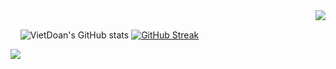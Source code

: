 <a href="https://github.com/jgphilpott/github-readme-stats">
    <picture>
        <source media="(prefers-color-scheme: dark)" srcset="https://github-readme-stats.vercel.app/api/top-langs/?username=Gressi-177&hide_title=true&langs_count=10&hide=G-code&hide_border=true&theme=dark&bg_color=0e1116&title_color=ffffff&text_color=ffffff&layout=donut-vertical&exclude_repo=babel,convert">
        <img align="right" src="https://github-readme-stats.vercel.app/api/top-langs/?username=Gressi-177&hide_title=true&langs_count=10&hide=G-code&hide_border=true&layout=donut-vertical&exclude_repo=babel,convert">
    </picture>
</a>
&nbsp;&nbsp;&nbsp;

&nbsp;&nbsp;&nbsp;
![VietDoan's GitHub stats](https://github-readme-stats.vercel.app/api?username=Gressi-177&show_icons=true&)
[![GitHub Streak](https://github-readme-streak-stats.herokuapp.com?user=Gressi-177)](https://git.io/streak-stats)

<picture>
    <source media="(prefers-color-scheme: dark)" srcset="https://github-readme-activity-graph.vercel.app/graph?username=Gressi-177&theme=github-dark&area=true&hide_border=true&custom_title=Past%20Months%20Activity&color=ffffff&bg_color=0e1116">
    <img align="center" src="https://github-readme-activity-graph.vercel.app/graph?username=Gressi-177&theme=github-light&area=true&hide_border=true&custom_title=Past%20Months%20Activity">
</picture>
